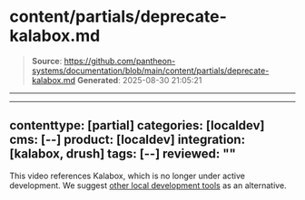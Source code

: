 # content/partials/deprecate-kalabox.md

> **Source**: https://github.com/pantheon-systems/documentation/blob/main/content/partials/deprecate-kalabox.md
> **Generated**: 2025-08-30 21:05:21

---

---
contenttype: [partial]
categories: [localdev]
cms: [--]
product: [localdev]
integration: [kalabox, drush]
tags: [--]
reviewed: ""
---

<Alert title="Warning" type="danger">

This video references Kalabox, which is no longer under active development. We suggest [other local development tools](/guides/local-development) as an alternative.

</Alert>
